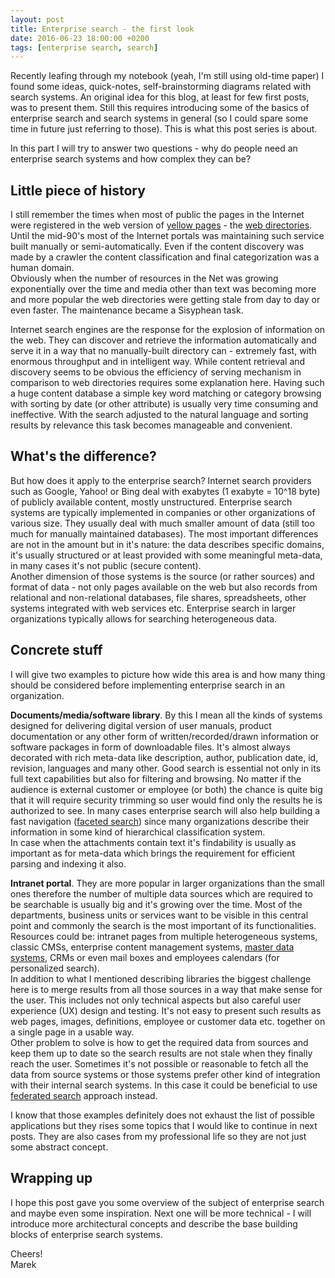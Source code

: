 ```yaml
---
layout: post
title: Enterprise search - the first look
date: 2016-06-23 18:00:00 +0200
tags: [enterprise search, search]
---
```

Recently leafing through my notebook (yeah, I'm still using old-time paper) I found some ideas, quick-notes, self-brainstorming diagrams related with search systems. An original idea for this blog, at least for few first posts, was to present them. Still this requires introducing some of the basics of enterprise search and search systems in general (so I could spare some time in future just referring to those). This is what this post series is about.  

In this part I will try to answer two questions - why do people need an enterprise search systems and how complex they can be?<!-- more -->

## Little piece of history

I still remember the times when most of public the pages in the Internet were registered in the web version of [yellow pages](https://en.wikipedia.org/wiki/Yellow_pages) - the [web directories](https://en.wikipedia.org/wiki/Web_directory). Until the mid-90's most of the Internet portals was maintaining such service built manually or semi-automatically. Even if the content discovery was made by a crawler the content classification and final categorization was a human domain.  
Obviously when the number of resources in the Net was growing exponentially over the time and media other than text was becoming more and more popular the web directories were getting stale from day to day or even faster. The maintenance became a Sisyphean task.

Internet search engines are the response for the explosion of information on the web. They can discover and retrieve the information automatically and serve it in a way that no manually-built directory can - extremely fast, with enormous throughput and in intelligent way. While content retrieval and discovery seems to be obvious the efficiency of serving mechanism in comparison to web directories requires some explanation here. Having such a huge content database a simple key word matching or category browsing with sorting by date (or other attribute) is usually very time consuming and ineffective. With the search adjusted to the natural language and sorting results by relevance this task becomes manageable and convenient.

## What's the difference?

But how does it apply to the enterprise search? Internet search providers such as Google, Yahoo! or Bing deal with exabytes (1 exabyte = 10^18 byte) of publicly available content, mostly unstructured. Enterprise search systems are typically implemented in companies or other organizations of various size. They usually deal with much smaller amount of data (still too much for manually maintained databases). The most important differences are not in the amount but in it's nature: the data describes specific domains, it's usually structured or at least provided with some meaningful meta-data, in many cases it's not public (secure content).  
Another dimension of those systems is the source (or rather sources) and format of data - not only pages available on the web but also records from relational and non-relational databases, file shares, spreadsheets, other systems integrated with web services etc. Enterprise search in larger organizations typically allows for searching heterogeneous data.

## Concrete stuff

I will give two examples to picture how wide this area is and how many thing should be considered before implementing enterprise search in an organization.

**Documents/media/software library**. By this I mean all the kinds of systems designed for delivering digital version of user manuals, product documentation or any other form of written/recorded/drawn information or software packages in form of downloadable files. It's almost always decorated with rich meta-data like description, author, publication date, id, revision, languages and many other. Good search is essential not only in its full text capabilities but also for filtering and browsing. No matter if the audience is external customer or employee (or both) the chance is quite big that it will require security trimming so user would find only the results he is authorized to see. In many cases enterprise search will also help building a fast navigation ([faceted search](https://en.wikipedia.org/wiki/Faceted_search)) since many organizations describe their information in some kind of hierarchical classification system.  
In case when the attachments contain text it's findability is usually as important as for meta-data which brings the requirement for efficient parsing and indexing it also.

**Intranet portal**. They are more popular in larger organizations than the small ones therefore the number of multiple data sources which are required to be searchable is usually big and it's growing over the time. Most of the departments, business units or services want to be visible in this central point and commonly the search is the most important of its functionalities. Resources could be: intranet pages from multiple heterogeneous systems, classic CMSs, enterprise content management systems, [master data systems](https://en.wikipedia.org/wiki/Master_data), CRMs or even mail boxes and employees calendars (for personalized search).  
In addition to what I mentioned describing libraries the biggest challenge here is to merge results from all those sources in a way that make sense for the user. This includes not only technical aspects but also careful user experience (UX) design and testing. It's not easy to present such results as web pages, images, definitions, employee or customer data etc. together on a single page in a usable way.  
Other problem to solve is how to get the required data from sources and keep them up to date so the search results are not stale when they finally reach the user. Sometimes it's not possible or reasonable to fetch all the data from source systems or those systems prefer other kind of integration with their internal search systems. In this case it could be beneficial to use [federated search](https://en.wikipedia.org/wiki/Federated_search) approach instead.

I know that those examples definitely does not exhaust the list of possible applications but they rises some topics that I would like to continue in next posts. They are also cases from my professional life so they are not just some abstract concept.

## Wrapping up

I hope this post gave you some overview of the subject of enterprise search and maybe even some inspiration. Next one will be more technical - I will introduce more architectural concepts and describe the base building blocks of enterprise search systems.

Cheers!  
Marek
